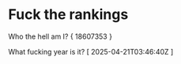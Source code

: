 # Fuck the rankings

Who the hell am I?
{ 18607353 }

What fucking year is it?
[ 2025-04-21T03:46:40Z ]
